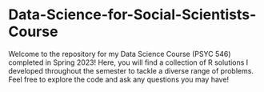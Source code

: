 # Data-Science-for-Social-Scientists-Course
Welcome to the repository for my Data Science Course (PSYC 546) completed in Spring 2023! Here, you will find a collection of R solutions I developed throughout the semester to tackle a diverse range of problems. Feel free to explore the code and ask any questions you may have!
